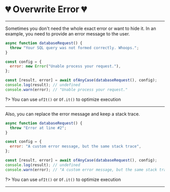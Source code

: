 # 💔 Overwrite Error 💔

---

Sometimes you don't need the whole exact error or want to hide it. In an example, you need to provide an error message to the user.

```javascript
async function databaseRequest() {
  throw "Your SQL query was not formed correctly. Whoops.";
}

const config = {
  error: new Error("Unable process your request."),
};

const [result, error] = await ofAnyCase(databaseRequest(), config);
console.log(result); // undefined
console.warn(error); // "Unable process your request."
```

?> You can use `ofIt()` or `Of.it()` to optimize execution

---

Also, you can replace the error message and keep a stack trace.

```javascript
async function databaseRequest() {
  throw "Error at line #2";
}

const config = {
  error: "A custom error message, but the same stack trace",
};

const [result, error] = await ofAnyCase(databaseRequest(), config);
console.log(result); // undefined
console.warn(error); // "A custom error message, but the same stack trace"
```

?> You can use `ofIt()` or `Of.it()` to optimize execution

---
